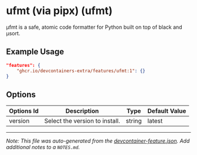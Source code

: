 
# ufmt (via pipx) (ufmt)

µfmt is a safe, atomic code formatter for Python built on top of black and µsort.

## Example Usage

```json
"features": {
    "ghcr.io/devcontainers-extra/features/ufmt:1": {}
}
```

## Options

| Options Id | Description | Type | Default Value |
|-----|-----|-----|-----|
| version | Select the version to install. | string | latest |



---

_Note: This file was auto-generated from the [devcontainer-feature.json](devcontainer-feature.json).  Add additional notes to a `NOTES.md`._
